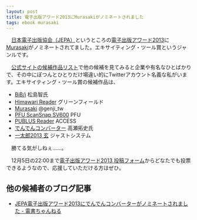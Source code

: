```yaml
---
layout: post
title: 電子出版アワード2013にMurasakiがノミネートされました
tags: ebook murasaki
---
```

　[日本電子出版協会（JEPA）](http://www.jepa.or.jp)というところの[電子出版アワード2013](http://info.jepa.or.jp/awards)に[Murasaki](/mac/murasaki/)がノミネートされてました。エキサイティング・ツール賞というジャンルです。

　[公式サイトの候補作品リスト](http://info.jepa.or.jp/awards/2013list)で他の候補を見てみると企業や有名なひとばかりで、その中にぽつんとひとりだけ場違い的にTwitterアカウント名義な私がいます。エキサイティング・ツール賞の候補作品は、

- [BiB/i](http://sarasa.la/bib/i/) 松島智氏
- [Himawari Reader](https://play.google.com/store/apps/details?id=jp.green_fld.himawari&hl=ja) グリーンフィールド
- [Murasaki](/mac/murasaki) @genji_tw
- [PFU ScanSnap SV600](http://www.pfu.fujitsu.com/direct/scanner/detail_sv600.html) PFU
- [PUBLUS Reader](http://jp.access-company.com/products/dpub/publus_reader/) ACCESS
- [でんでんコンバーター](http://conv.denshochan.com/) 高瀬拓史氏
- [一太郎2013 玄](http://www.justsystems.com/jp/products/ichitaro/) ジャストシステム

　勝てる気がしねぇ……。

　12月5日の22:00まで[電子出版アワード2013 投稿フォーム](https://docs.google.com/forms/d/1Yt-Y7Hy6dHlWsNtM_RnRUPXKUy687DMSfEj8nw_xMpE/viewform)からどなたでも投票できるようなので、応援していただける方はぜひ。

## 他の候補者のブログ記事

- [JEPA電子出版アワード2013にでんでんコンバーターがノミネートされました - 電書ちゃんねる](http://densho.hatenablog.com/entry/jepa-award-2013-denden)

